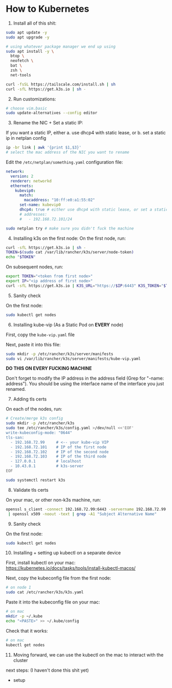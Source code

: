 # How to Kubernetes

1. Install all of this shit:
```bash
sudo apt update -y
sudo apt upgrade -y

# using whatever package manager we end up using
sudo apt install -y \
  btop \
  neofetch \
  bat \
  zsh \
  net-tools

curl -fsSL https://tailscale.com/install.sh | sh
curl -sfL https://get.k3s.io | sh -
```

2. Run customizations:

```bash
# choose vim.basic
sudo update-alternatives --config editor

```

3. Rename the NIC + Set a static IP:

If you want a static IP, either
a. use dhcp4 with static lease, or
b. set a static ip in netplan config

```bash
ip -br link | awk '{print $1,$3}'
# select the mac address of the NIC you want to rename
```

Edit the `/etc/netplan/something.yaml` configuration file:
```yaml
network:
  version: 2
  renderer: networkd
  ethernets:
    kubevip0:
      match:
        macaddress: "10:ff:e0:a1:55:02"
      set-name: kubevip0
      dhcp4: true # either use dhcp4 with static lease, or set a static ip
      # addresses:
      #   - 192.168.72.101/24
```

```bash
sudo netplan try # make sure you didn't fuck the machine
```

4. Installing k3s on the first node: 
On the first node, run:
```bash
curl -sfL https://get.k3s.io | sh -
TOKEN=$(sudo cat /var/lib/rancher/k3s/server/node-token)
echo "$TOKEN"
```

On subsequent nodes, run:
```bash
export TOKEN="<token from first node>"
export IP="<ip address of first node>"
curl -sfL https://get.k3s.io | K3S_URL="https://$IP:6443" K3S_TOKEN="$TOKEN" INSTALL_K3S_EXEC="server" sh -
```

5. Sanity check

On the first node:
```bash
sudo kubectl get nodes
```

6. Installing kube-vip (As a Static Pod on **EVERY** node)

First, copy the `kube-vip.yaml` file

Next, paste it into this file:
```bash
sudo mkdir -p /etc/rancher/k3s/server/manifests
sudo vi /var/lib/rancher/k3s/server/manifests/kube-vip.yaml
```

**DO THIS ON EVERY FUCKING MACHINE**

Don't forget to modify the IP address in the address field (Grep for "-name:
address"). You should be using the interface name of the interface you just
renamed.

7. Adding tls certs

On each of the nodes, run:

```bash
# Create/merge k3s config
sudo mkdir -p /etc/rancher/k3s
sudo tee /etc/rancher/k3s/config.yaml >/dev/null <<'EOF'
write-kubeconfig-mode: "0644"
tls-san:
  - 192.168.72.99     # <-- your kube-vip VIP
  - 192.168.72.101    # IP of the first node
  - 192.168.72.102    # IP of the second node
  - 192.168.72.103    # IP of the third node
  - 127.0.0.1         # localhost
  - 10.43.0.1         # k3s-server
EOF

sudo systemctl restart k3s
```

8. Validate tls certs

On your mac, or other non-k3s machine, run:

```bash
openssl s_client -connect 192.168.72.99:6443 -servername 192.168.72.99 </dev/null 2>/dev/null \
 | openssl x509 -noout -text | grep -A1 "Subject Alternative Name"
```

9. Sanity check

On the first node:
```bash
sudo kubectl get nodes
```

10. Installing + setting up kubectl on a separate device

First, install kubectl on your mac:
https://kubernetes.io/docs/tasks/tools/install-kubectl-macos/

Next, copy the kubeconfig file from the first node:
```bash
# on node 1
sudo cat /etc/rancher/k3s/k3s.yaml
```

Paste it into the kubeconfig file on your mac:
```bash
# on mac
mkdir -p ~/.kube
echo "<PASTE>" >> ~/.kube/config
```

Check that it works:
```bash
# on mac
kubectl get nodes
```

11. Moving forward, we can use the kubectl on the mac to interact with the cluster

next steps: (I haven't done this shit yet)

- setup 
